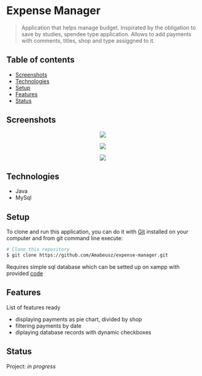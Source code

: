 # Expense Manager
> Application that helps manage budget. Inspirated by the obligation to save by studies, spendee type application. Allows to add payments with comments, titles, shop and type assiggned to it.

## Table of contents
* [Screenshots](#screenshots)
* [Technologies](#technologies)
* [Setup](#setup)
* [Features](#features)
* [Status](#status)

## Screenshots
<p align="center"> 
    <img src="https://snipboard.io/KUmR7D.jpg">
</p>

<p align="center"> 
    <img src="https://snipboard.io/EfyNgz.jpg">
</p>

<p align="center"> 
    <img src="https://snipboard.io/fNwjF2.jpg">
</p>

## Technologies
* Java
* MySql

## Setup
To clone and run this application, you can do it with [Git](https://git-scm.com) installed on your computer and from git command line execute:

```bash
# Clone this repository
$ git clone https://github.com/Amabeusz/expense-manager.git
```
Requires simple sql database which can be setted up on xampp with provided [code](https://pastebin.pl/view/raw/4b8a726c)

## Features
List of features ready
* displaying payments as pie chart, divided by shop 
* filtering payments by date 
* diplaying database records with dynamic checkboxes 

## Status
Project: _in progress_
